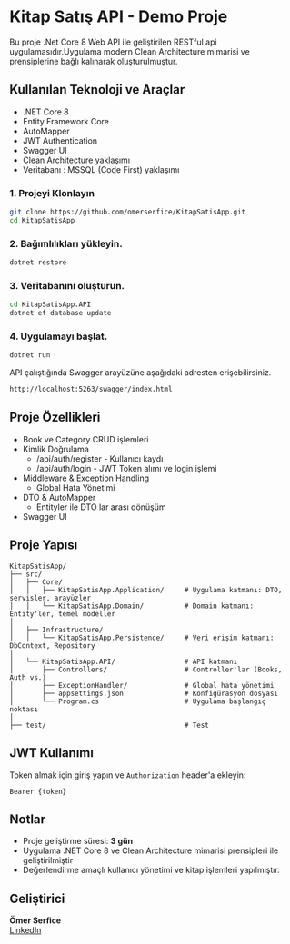 # Kitap Satış API - Demo Proje

Bu proje .Net Core 8 Web API ile geliştirilen RESTful api uygulamasıdır.Uygulama modern Clean Architecture mimarisi ve prensiplerine bağlı kalınarak oluşturulmuştur.
## Kullanılan Teknoloji ve Araçlar

- .NET Core 8
- Entity Framework Core
- AutoMapper
- JWT Authentication
- Swagger UI
- Clean Architecture yaklaşımı
- Veritabanı : MSSQL (Code First) yaklaşımı

### 1. Projeyi Klonlayın

```bash
git clone https://github.com/omerserfice/KitapSatisApp.git
cd KitapSatisApp
```
### 2. Bağımlılıkları yükleyin.
```bash
dotnet restore
```
### 3. Veritabanını oluşturun.
```bash
cd KitapSatisApp.API
dotnet ef database update
```
### 4. Uygulamayı başlat.
```bash
dotnet run
```
API çalıştığında Swagger arayüzüne aşağıdaki adresten erişebilirsiniz.
````bash
http://localhost:5263/swagger/index.html
````
## Proje Özellikleri
- Book ve Category CRUD işlemleri
- Kimlik Doğrulama
    - /api/auth/register - Kullanıcı kaydı
    - /api/auth/login - JWT Token alımı ve login işlemi
- Middleware & Exception Handling
    -  Global Hata Yönetimi
- DTO & AutoMapper
    - Entityler ile DTO lar arası dönüşüm
-  Swagger UI
## Proje Yapısı
```
KitapSatisApp/
├── src/
│   ├── Core/
│   │   ├── KitapSatisApp.Application/     # Uygulama katmanı: DTO, servisler, arayüzler
│   │   └── KitapSatisApp.Domain/          # Domain katmanı: Entity'ler, temel modeller
│
│   ├── Infrastructure/
│   │   └── KitapSatisApp.Persistence/     # Veri erişim katmanı: DbContext, Repository
│
│   └── KitapSatisApp.API/                 # API katmanı
│       ├── Controllers/                   # Controller'lar (Books, Auth vs.)
│       ├── ExceptionHandler/              # Global hata yönetimi
│       ├── appsettings.json               # Konfigürasyon dosyası
│       └── Program.cs                     # Uygulama başlangıç noktası
│
├── test/                                  # Test
```
## JWT Kullanımı
Token almak için giriş yapın ve `Authorization` header'a ekleyin:
```
Bearer {token}
```
## Notlar

- Proje geliştirme süresi: **3 gün**
- Uygulama .NET Core 8 ve Clean Architecture mimarisi prensipleri ile geliştirilmiştir
- Değerlendirme amaçlı kullanıcı yönetimi ve kitap işlemleri yapılmıştır.

## Geliştirici

**Ömer Serfice**  
[LinkedIn](https://www.linkedin.com/in/omerserfice/)  

